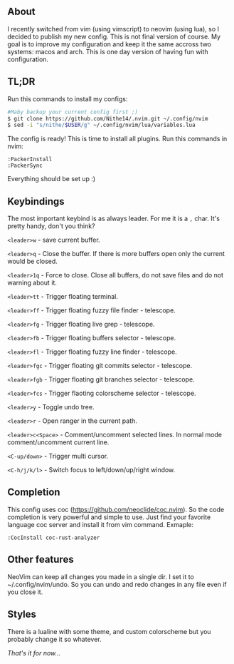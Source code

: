 ## About
I recently switched from vim (using vimscript) to neovim (using lua), so I decided to publish my new config. This is not final version of course. My goal is to improve my configuration and keep it the same accross two systems: macos and arch. 
This is one day version of having fun with configuration. 

## TL;DR
Run this commands to install my configs:
```bash
#Maby backup your current config first ;)
$ git clone https://github.com/Nithe14/.nvim.git ~/.config/nvim
$ sed -i "s/nithe/$USER/g" ~/.config/nvim/lua/variables.lua
```
The config is ready! This is time to install all plugins. Run this commands in nvim:
```vim
:PackerInstall
:PackerSync
```
Everything should be set up :)

## Keybindings
The most important keybind is as always leader. For me it is a `,` char. It's pretty handy, don't you think?

`<leader>w` - save current buffer.

`<leader>q` - Close the buffer. If there is more buffers open only the current would be closed.

`<leader>1q` - Force to close. Close all buffers, do not save files and do not warning about it.

`<leader>tt` - Trigger floating terminal.

`<leader>ff` - Trigger floating fuzzy file finder - telescope.

`<leader>fg` - Trigger floating live grep - telescope.

`<leader>fb` - Trigger floating buffers selector - telescope.

`<leader>fl` - Trigger floating fuzzy line finder - telescope.

`<leader>fgc` - Trigger floating git commits selector - telescope.

`<leader>fgb` - Trigger floating git branches selector - telescope.

`<leader>fcs` - Trigger flaoting colorscheme selector - telescope.

`<leader>y` - Toggle undo tree.

`<leader>r` - Open ranger in the current path.

`<leader>c<Space>` - Comment/uncomment selected lines. In normal mode comment/uncomment current line.

`<C-up/down>` - Trigger multi cursor.

`<C-h/j/k/l>` - Switch focus to left/down/up/right window.
## Completion
This config uses coc (https://github.com/neoclide/coc.nvim). So the code completion is very powerful and simple to use. Just find your favorite language coc server and install it from vim command. Exmaple:
```vim
:CocInstall coc-rust-analyzer
```
## Other features
NeoVim can keep all changes you made in a single dir. I set it to ~/.config/nvim/undo. So you can undo and redo changes in any file even if you close it.

## Styles
There is a lualine with some theme, and custom colorscheme but you probably change it so whatever.

_That's it for now..._

